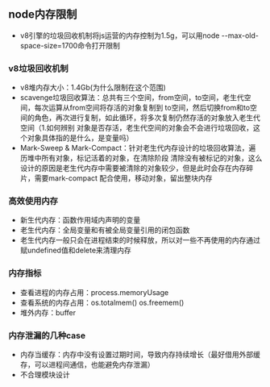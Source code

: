 ## node内存限制
- v8引擎的垃圾回收机制将js运营的内存控制为1.5g，可以用node --max-old-space-size=1700命令打开限制

### v8垃圾回收机制
- v8堆内存大小：1.4Gb(为什么限制在这个范围)
- scavenge垃圾回收算法：总共有三个空间，from空间，to空间，老生代空间，每次运算从from空间将存活的对象复制到
to空间，然后切换from和to空间的角色，再次进行复制，如此循环，将多次复制仍然存活的对象放入老生代空间（1.如何辨别
对象是否存活，老生代空间的对象会不会进行垃圾回收，这个对象具体指的是什么，是变量吗）
- Mark-Sweep & Mark-Compact：针对老生代内存设计的垃圾回收算法，遍历堆中所有对象，标记活着的对象，在清除阶段
清除没有被标记的对象，这么设计的原因是老生代内存中需要被清除的对象较少，但是此时会存在内存碎片，需要mark-compact
配合使用，移动对象，留出整块内存

### 高效使用内存
- 新生代内存：函数作用域内声明的变量
- 老生代内存：全局变量和有被全局变量引用的闭包函数
- 老生代内存一般只会在进程结束的时候释放，所以对一些不再使用的内存通过赋undefined值和delete来清理内存

### 内存指标
- 查看进程的内存占用：process.memoryUsage
- 查看系统的内存占用：os.totalmem() os.freemem()
- 堆外内存：buffer

### 内存泄漏的几种case
- 内存当缓存：内存中没有设置过期时间，导致内存持续增长（最好借用外部缓存，可以进程间通信，也能避免内存泄漏）
- 不合理模块设计


